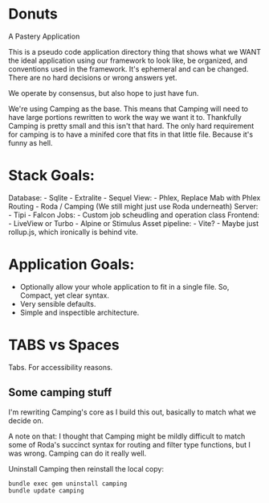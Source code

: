 # Donuts
A Pastery Application

This is a pseudo code application directory thing that shows what we WANT the ideal application using our framework to look like, be organized, and conventions used in the framework. It's ephemeral and can be changed. There are no hard decisions or wrong answers yet. 

We operate by consensus, but also hope to just have fun.

We're using Camping as the base. This means that Camping will need to have large portions rewritten to work the way we want it to. Thankfully Camping is pretty small and this isn't that hard. The only hard requirement for camping is to have a minifed core that fits in that little file. Because it's funny as hell. 


# Stack Goals:
Database:
	- Sqlite
	- Extralite
	- Sequel
View:
	- Phlex, Replace Mab with Phlex
Routing
	- Roda / Camping (We still might just use Roda underneath)
Server:
	- Tipi
	- Falcon
Jobs:
	- Custom job scheudling and operation class
Frontend:
	- LiveView or Turbo
	- Alpine or Stimulus
Asset pipeline:
	- Vite?
	- Maybe just rollup.js, which ironically is behind vite.
	
# Application Goals:
- Optionally allow your whole application to fit in a single file. So, Compact, yet clear syntax.
- Very sensible defaults.
- Simple and inspectible architecture.

	
# TABS vs Spaces
Tabs. For accessibility reasons.


## Some camping stuff
I'm rewriting Camping's core as I build this out, basically to match what we decide on.

A note on that: I thought that Camping might be mildly difficult to match some of Roda's succinct syntax for routing and filter type functions, but I was wrong. Camping can do it really well. 

Uninstall Camping then reinstall the local copy:

```
bundle exec gem uninstall camping
bundle update camping
```